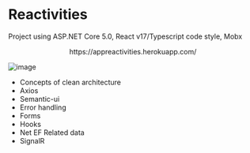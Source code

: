 # Reactivities

Project using ASP.NET Core 5.0, React v17/Typescript code style, Mobx

<center>https://appreactivities.herokuapp.com/</center>

![image](https://user-images.githubusercontent.com/14133479/156019164-408162b3-7467-469b-ace2-b98327d8d8e4.png)


* Concepts of clean architecture
* Axios
* Semantic-ui
* Error handling
* Forms
* Hooks
* Net EF Related data
* SignalR
